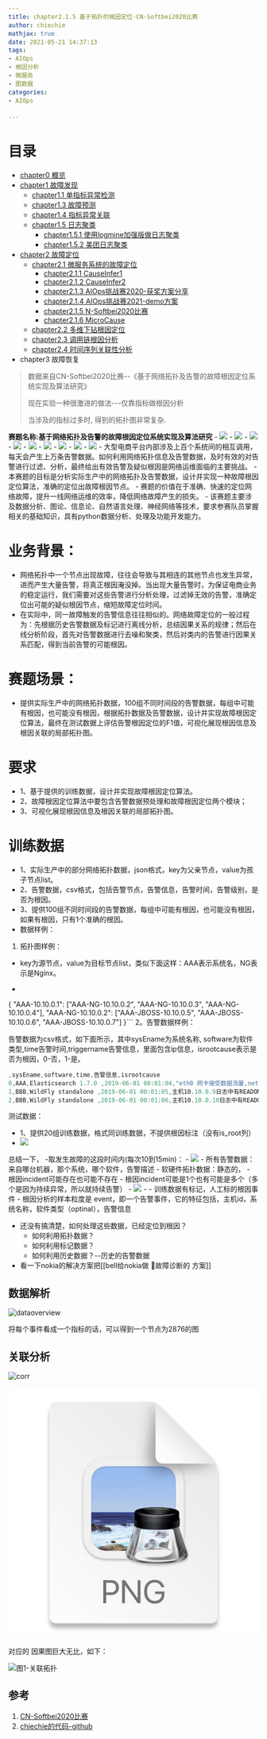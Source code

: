 ```yaml
---
title: chapter2.1.5 基于拓扑的根因定位-CN-Softbei2020比赛
author: chiechie
mathjax: true
date: 2021-05-21 14:37:13
tags:
- AIOps
- 根因分析
- 微服务
- 图数据
categories: 
- AIOps

---
```



# 目录

- [chapter0 概览](../AIOps-0-summary/)
- [chapter1 故障发现](../AIOps-1-event-generate/)
	- [chapter1.1 单指标异常检测](../AIOps-1_1-kpi-detector/)
	- [chapter1.3 故障预测](../AIOps-1_2-fault-prediction/)
	- [chapter1.4 指标异常关联](../AIOps-1_4-kpi-correlation/)
	- [chapter1.5 日志聚类](../AIOps-1_5-log-analysis/)
		- [chapter1.5.1 使用logmine加强版做日志聚类](../AIOps-1_5_1-log-analysis_logmine/)
		- [chapter1.5.2 美团日志聚类](../AIOps-1_5_2-log-analysis_meituan/)
- [chapter2 故障定位](../AIOps-2-event-analysis/)
	- [chapter2.1 微服务系统的故障定位](../AIOps-2_1-topo-rca/)
		- [chapter2.1.1 CauseInfer1](../AIOps-2_1_1-topo-rca-causeinfer-notes1/)
		- [chapter2.1.2 CauseInfer2](../AIOps-2_1_2-topo-rca-causeinfer-notes2/)
		- [chapter2.1.3 AIOps挑战赛2020-获奖方案分享](../AIOps-2_1_3-topo-rca-aiops2020/)
		- [chapter2.1.4 AIOps挑战赛2021-demo方案](../AIOps-2_1_4-topo-rca-aiops2021/)
		- [chapter2.1.5 N-Softbei2020比赛](../AIOps-2_1_5-topo-rca-cnsoftbei2020/)
		- [chapter2.1.6 MicroCause](../AIOps-2_1_6-topo-rca-MicroCause)
	- [chapter2.2 多维下钻根因定位](../AIOps-2_2-multi-dimensional-rca/)
	- [chapter2.3 调用链根因分析](../AIOps-2_3-trace_rca/)
	- [chapter2.4 时间序列关联性分析](../AIOps-2_4-metric_event_correlation/)
- chapter3 故障恢复


> 数据来自CN-Softbei2020比赛--《基于网络拓扑及告警的故障根因定位系统实现及算法研究》
>
> 现在实验一种很激进的做法---仅靠指标做根因分析
> 
> 当涉及的指标过多时, 得到的拓扑图非常复杂.

**赛题名称:基于网络拓扑及告警的故障根因定位系统实现及算法研究**
    - ![](https://firebasestorage.googleapis.com/v0/b/firescript-577a2.appspot.com/o/imgs%2Fapp%2Frf_learning%2FQm8N2Yas2F.png?alt=media&token=110a4f63-df4b-4080-96e7-538078152112)
    - ![](https://firebasestorage.googleapis.com/v0/b/firescript-577a2.appspot.com/o/imgs%2Fapp%2Frf_learning%2FiscvbTqPV9.png?alt=media&token=0fd1674e-9bc7-4ac2-8f48-add9cdf2c946)
    - ![](https://firebasestorage.googleapis.com/v0/b/firescript-577a2.appspot.com/o/imgs%2Fapp%2Frf_learning%2Fn2jiCvLL8K.png?alt=media&token=6ee81f61-a008-4040-b1d0-5968b6ab5765)
    - ![](https://firebasestorage.googleapis.com/v0/b/firescript-577a2.appspot.com/o/imgs%2Fapp%2Frf_learning%2FbiDgXGazeM.png?alt=media&token=60d55dac-68c7-42df-a7c4-4b8270ce0578)
    - ![](https://firebasestorage.googleapis.com/v0/b/firescript-577a2.appspot.com/o/imgs%2Fapp%2Frf_learning%2FW1v20u-7tH.png?alt=media&token=0702a100-6ee5-4e4d-98b1-a42e92ac1fa0)
    - ![](https://firebasestorage.googleapis.com/v0/b/firescript-577a2.appspot.com/o/imgs%2Fapp%2Frf_learning%2Fsvpv3-38IA.png?alt=media&token=5b7e7f4f-0ac7-4180-bfa2-1e2447bffa3a)
    - ![](https://firebasestorage.googleapis.com/v0/b/firescript-577a2.appspot.com/o/imgs%2Fapp%2Frf_learning%2FzflLEiJ2fa.png?alt=media&token=d07f20d5-c2b7-4011-acd4-c6df97b7964b)
    - ![](https://firebasestorage.googleapis.com/v0/b/firescript-577a2.appspot.com/o/imgs%2Fapp%2Frf_learning%2FherPwjhHIR.png?alt=media&token=8cbd3491-37d9-46d6-9c12-7d6292e3689f)
    - ![](https://firebasestorage.googleapis.com/v0/b/firescript-577a2.appspot.com/o/imgs%2Fapp%2Frf_learning%2FF47x1XYXV2.png?alt=media&token=f837d32c-a170-4bf6-8a20-7be096537ba3)
    - 大型电商平台内部涉及上百个系统间的相互调用，每天会产生上万条告警数据。如何利用网络拓扑信息及告警数据，及时有效的对告警进行过滤、分析，最终给出有效告警及疑似根因是网络运维面临的主要挑战。
    - 本赛题的目标是分析实际生产中的网络拓扑及告警数据，设计并实现一种故障根因定位算法，准确的定位出故障根因节点。
    - 赛题的价值在于准确、快速的定位网络故障，提升一线网络运维的效率，降低网络故障产生的损失。
    - 该赛题主要涉及数据分析、图论、信息论、自然语言处理、神经网络等技术，要求参赛队员掌握相关的基础知识，具有python数据分析、处理及功能开发能力。
# 业务背景：

- 网络拓扑中一个节点出现故障，往往会导致与其相连的其他节点也发生异常，进而产生大量告警，将真正根因淹没掉。当出现大量告警时，为保证电商业务的稳定运行，我们需要对这些告警进行分析处理，过滤掉无效的告警，准确定位出可能的疑似根因节点，缩短故障定位时间。
- 在实际中，同一故障触发的告警信息往往相似的。网络故障定位的一般过程为：先根据历史告警数据及标记进行离线分析，总结因果关系的规律；然后在线分析阶段，首先对告警数据进行去噪和聚类，然后对类内的告警进行因果关系匹配，得到当前告警的可能根因。

# 赛题场景：

- 提供实际生产中的网络拓扑数据，100组不同时间段的告警数据，每组中可能有根因，也可能没有根因，根据拓扑数据及告警数据，设计并实现故障根因定位算法，最终在测试数据上评估告警根因定位的F1值，可视化展现根因信息及根因关联的局部拓扑图。

# 要求

- 1、基于提供的训练数据，设计并实现故障根因定位算法。
- 2、故障根因定位算法中要包含告警数据预处理和故障根因定位两个模块；
- 3、可视化展现根因信息及根因关联的局部拓扑图。

# 训练数据

- 1、实际生产中的部分网络拓扑数据，json格式，key为父亲节点，value为孩子节点list。
- 2、告警数据，csv格式，包括告警节点，告警信息，告警时间，告警级别，是否为根因。
- 3、提供100组不同时间段的告警数据，每组中可能有根因，也可能没有根因，如果有根因，只有1个准确的根因。
- 数据样例：

1. 拓扑图样例：
- key为源节点，value为目标节点list，类似下面这样：AAA表示系统名，NG表示是Nginx。
- ```javascript
{
  "AAA-10.10.0.1":
	["AAA-NG-10.10.0.2",
     "AAA-NG-10.10.0.3",
     "AAA-NG-10.10.0.4"],
   "AAA-NG-10.10.0.2":
   ["AAA-JBOSS-10.10.0.5",
    "AAA-JBOSS-10.10.0.6", 
    "AAA-JBOSS-10.10.0.7"]
}```
2。告警数据样例：

告警数据为csv格式，如下面所示，其中sysEname为系统名称, software为软件类型,time告警时间,triggername告警信息，里面包含ip信息，isrootcause表示是否为根因，0-否，1-是。
```javascript
,sysEname,software,time,告警信息,isrootcause
0,AAA,Elasticsearch 1.7.0 ,2019-06-01 00:01:04,"eth0 网卡接受数据流量,net.if.in[eth0],主机10.10.0.8(VM)网卡eth0接收流量持续10分钟平均值大于180M",0
1,BBB,WildFly standalone ,2019-06-01 00:01:05,主机10.10.0.9日志中有READONLY信息,0
2,BBB,WildFly standalone ,2019-06-01 00:01:06,主机10.10.0.10日志中有READONLY信息,0
```
测试数据：
- 1、提供20组训练数据，格式同训练数据，不提供根因标注（没有is_root列）
- ![](https://firebasestorage.googleapis.com/v0/b/firescript-577a2.appspot.com/o/imgs%2Fapp%2Frf_learning%2F0iBs9_I--S.png?alt=media&token=3963d6db-13df-4b57-9318-a0eb008c6766)

总结一下，
-取发生故障的这段时间内(每次10到15min)：
	- ![](https://firebasestorage.googleapis.com/v0/b/firescript-577a2.appspot.com/o/imgs%2Fapp%2Frf_learning%2FhT-H9-YnH5.png?alt=media&token=2b7a6f5f-c828-49c0-b6be-f274de231c1d)
	- 所有告警数据： 来自哪台机器，那个系统，哪个软件，告警描述
	- 软硬件拓扑数据：静态的，
	- 根因incident可能存在也可能不存在
	- 根因incident可能是1个也有可能是多个（多个是因为持续异常，所以就持续告警）
		- ![](https://firebasestorage.googleapis.com/v0/b/firescript-577a2.appspot.com/o/imgs%2Fapp%2Frf_learning%2FRgMOthtgUp.png?alt=media&token=37da69ab-2425-472f-acc1-7ea85c517cf3)
		- 
	- 训练数据有标记，人工标的根因事件
	- 根因分析的样本粒度是 event，即一个告警事件，它的特征包括，主机id，系统名称，软件类型（optinal），告警信息

- 还没有搞清楚，如何处理这些数据，已经定位到根因？
    - 如何利用拓扑数据？
    - 如何利用标记数据？
    - 如何利用历史数据？--历史的告警数据
- 看一下nokia的解决方案把[[bell给nokia做 故障诊断的 方案]]

## 数据解析


![dataoverview](dataoverview.png)

将每个事件看成一个指标的话，可以得到一个节点为2876的图

## 关联分析

![corr](./orr.png)

![节点个数](./img.png)

对应的 因果图巨大无比，如下：

![图1-关联拓扑](./correlation_topology.png)




## 参考
1. [CN-Softbei2020比赛](http://www.cnsoftbei.com/plus/view.php?aid=479)
2. [chiechie的代码-github](https://github.com/chiechie/Insighter/blob/master/aiops_CN-Softbei_2020.ipynb)